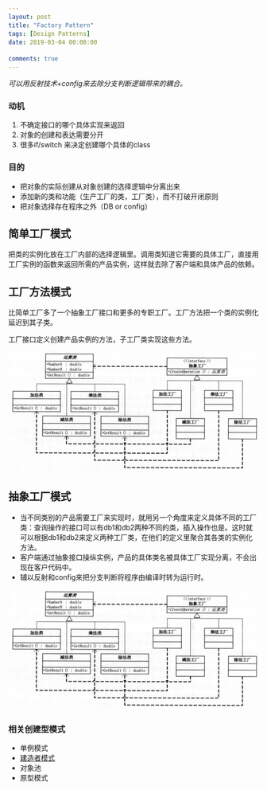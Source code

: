 ```yaml
---
layout: post
title: "Factory Pattern"
tags: [Design Patterns]
date: 2019-03-04 00:00:00

comments: true
---  
```


*可以用反射技术+config来去除分支判断逻辑带来的耦合。*  

### 动机

1. 不确定接口的哪个具体实现来返回  
2. 对象的创建和表达需要分开  
3. 很多if/switch 来决定创建哪个具体的class  

### 目的  

* 把对象的实际创建从对象创建的选择逻辑中分离出来  
* 添加新的类和功能（生产工厂的类，工厂类），而不打破开闭原则  
* 把对象选择存在程序之外（DB or config）

## 简单工厂模式  

把类的实例化放在工厂内部的选择逻辑里。调用类知道它需要的具体工厂，直接用工厂实例的函数来返回所需的产品实例，这样就去除了客户端和具体产品的依赖。

<!--more-->  

## 工厂方法模式  

比简单工厂多了一个抽象工厂接口和更多的专职工厂。工厂方法把一个类的实例化延迟到其子类。

工厂接口定义创建产品实例的方法，子工厂类实现这些方法。  

![factory1](/assets/gallery/factory1.png)

## 抽象工厂模式  

* 当不同类别的产品需要工厂来实现时，就用另一个角度来定义具体不同的工厂类：查询操作的接口可以有db1和db2两种不同的类，插入操作也是。这时就可以根据db1和db2来定义两种工厂类，在他们的定义里聚合其各类的实例化方法。 
* 客户端通过抽象接口操纵实例，产品的具体类名被具体工厂实现分离，不会出现在客户代码中。  
* 辅以反射和config来把分支判断将程序由编译时转为运行时。

![factory2](/assets/gallery/factory1.png)

### 相关创建型模式  

* 单例模式  
* [建造者模式](https://fuyangzhen.github.io/2019/03/04/DP-Builder-Pattern/)    
* 对象池  
* 原型模式

